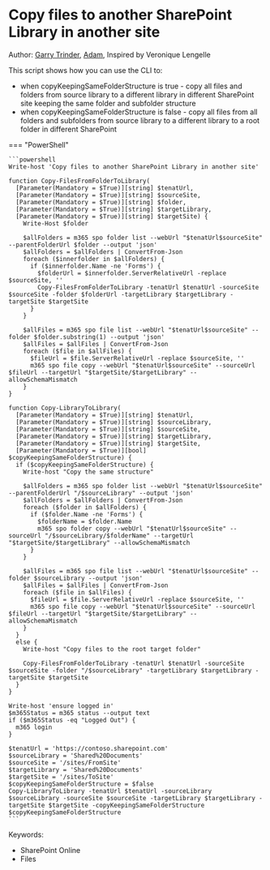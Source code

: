 # Copy files to another SharePoint Library in another site

Author: [Garry Trinder](https://github.com/garrytrinder), [Adam](https://github.com/Adam-it), Inspired by Veronique Lengelle

This script shows how you can use the CLI to:

- when copyKeepingSameFolderStructure is true - copy all files and folders from source library to a different library in different SharePoint site keeping the same folder and subfolder structure
- when copyKeepingSameFolderStructure is false - copy all files from all folders and subfolders from source library to a different library to a root folder in different SharePoint

=== "PowerShell"

    ```powershell
    Write-host 'Copy files to another SharePoint Library in another site'

    function Copy-FilesFromFolderToLibrary(
      [Parameter(Mandatory = $True)][string] $tenatUrl,
      [Parameter(Mandatory = $True)][string] $sourceSite,
      [Parameter(Mandatory = $True)][string] $folder,
      [Parameter(Mandatory = $True)][string] $targetLibrary,
      [Parameter(Mandatory = $True)][string] $targetSite) {
        Write-Host $folder

        $allFolders = m365 spo folder list --webUrl "$tenatUrl$sourceSite" --parentFolderUrl $folder --output 'json'
        $allFolders = $allFolders | ConvertFrom-Json
        foreach ($innerfolder in $allFolders) {
          if ($innerfolder.Name -ne 'Forms') {
            $folderUrl = $innerfolder.ServerRelativeUrl -replace $sourceSite, ''
            Copy-FilesFromFolderToLibrary -tenatUrl $tenatUrl -sourceSite $sourceSite -folder $folderUrl -targetLibrary $targetLibrary -targetSite $targetSite
          }
        }

        $allFiles = m365 spo file list --webUrl "$tenatUrl$sourceSite" --folder $folder.substring(1) --output 'json'
        $allFiles = $allFiles | ConvertFrom-Json
        foreach ($file in $allFiles) {
          $fileUrl = $file.ServerRelativeUrl -replace $sourceSite, ''
          m365 spo file copy --webUrl "$tenatUrl$sourceSite" --sourceUrl $fileUrl --targetUrl "$targetSite/$targetLibrary" --allowSchemaMismatch
        }
    }

    function Copy-LibraryToLibrary(
      [Parameter(Mandatory = $True)][string] $tenatUrl,
      [Parameter(Mandatory = $True)][string] $sourceLibrary,
      [Parameter(Mandatory = $True)][string] $sourceSite,
      [Parameter(Mandatory = $True)][string] $targetLibrary,
      [Parameter(Mandatory = $True)][string] $targetSite,
      [Parameter(Mandatory = $True)][bool] $copyKeepingSameFolderStructure) {
      if ($copyKeepingSameFolderStructure) {
        Write-host "Copy the same structure"
        
        $allFolders = m365 spo folder list --webUrl "$tenatUrl$sourceSite" --parentFolderUrl "/$sourceLibrary" --output 'json'
        $allFolders = $allFolders | ConvertFrom-Json
        foreach ($folder in $allFolders) {
          if ($folder.Name -ne 'Forms') {
            $folderName = $folder.Name
            m365 spo folder copy --webUrl "$tenatUrl$sourceSite" --sourceUrl "/$sourceLibrary/$folderName" --targetUrl "$targetSite/$targetLibrary" --allowSchemaMismatch
          }
        }
        
        $allFiles = m365 spo file list --webUrl "$tenatUrl$sourceSite" --folder $sourceLibrary --output 'json'
        $allFiles = $allFiles | ConvertFrom-Json
        foreach ($file in $allFiles) {
          $fileUrl = $file.ServerRelativeUrl -replace $sourceSite, ''
          m365 spo file copy --webUrl "$tenatUrl$sourceSite" --sourceUrl $fileUrl --targetUrl "$targetSite/$targetLibrary" --allowSchemaMismatch
        }
      }
      else {
        Write-host "Copy files to the root target folder"

        Copy-FilesFromFolderToLibrary -tenatUrl $tenatUrl -sourceSite $sourceSite -folder "/$sourceLibrary" -targetLibrary $targetLibrary -targetSite $targetSite
      }
    }

    Write-host 'ensure logged in'
    $m365Status = m365 status --output text
    if ($m365Status -eq "Logged Out") {
      m365 login
    }

    $tenatUrl = 'https://contoso.sharepoint.com'
    $sourceLibrary = 'Shared%20Documents'
    $sourceSite = '/sites/FromSite'
    $targetLibrary = 'Shared%20Documents'
    $targetSite = '/sites/ToSite'
    $copyKeepingSameFolderStructure = $false
    Copy-LibraryToLibrary -tenatUrl $tenatUrl -sourceLibrary $sourceLibrary -sourceSite $sourceSite -targetLibrary $targetLibrary -targetSite $targetSite -copyKeepingSameFolderStructure $copyKeepingSameFolderStructure
    ```

Keywords:

- SharePoint Online
- Files